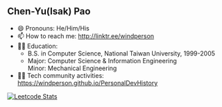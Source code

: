 <!--
**windperson/windperson** is a ✨ _special_ ✨ repository because its `README.md` (this file) appears on your GitHub profile.

Here are some ideas to get you started:

- 🔭 I’m currently working on ...
- 🌱 I’m currently learning ...
- 👯 I’m looking to collaborate on ...
- 🤔 I’m looking for help with ...
- 💬 Ask me about ...
- 📫 How to reach me: ...
- 😄 Pronouns: ...
- ⚡ Fun fact: ...
-->

## **Chen-Yu(Isak) Pao** 

- 😄 Pronouns: He/Him/His
- 📫 How to reach me: <http://linktr.ee/windperson>
- 👨‍🎓 Education: 
  - B.S. in Computer Science, National Taiwan University, 1999-2005
  - Major: Computer Science & Information Engineering  
    Minor: Mechanical Engineering
- 👨‍💻 Tech community activities: <https://windperson.github.io/PersonalDevHistory>


[![Leetcode Stats](https://leetcard.jacoblin.cool/windperson)](https://leetcode.com/windperson)